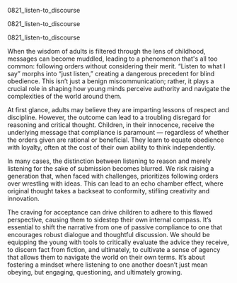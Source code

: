 
0821_listen-to_discourse


0821_listen-to_discourse


0821_listen-to_discourse

When the wisdom of adults is filtered through the lens of childhood, messages can become muddled, leading to a phenomenon that's all too common: following orders without considering their merit. “Listen to what I say” morphs into “just listen,” creating a dangerous precedent for blind obedience. This isn’t just a benign miscommunication; rather, it plays a crucial role in shaping how young minds perceive authority and navigate the complexities of the world around them.

At first glance, adults may believe they are imparting lessons of respect and discipline. However, the outcome can lead to a troubling disregard for reasoning and critical thought. Children, in their innocence, receive the underlying message that compliance is paramount — regardless of whether the orders given are rational or beneficial. They learn to equate obedience with loyalty, often at the cost of their own ability to think independently. 

In many cases, the distinction between listening to reason and merely listening for the sake of submission becomes blurred. We risk raising a generation that, when faced with challenges, prioritizes following orders over wrestling with ideas. This can lead to an echo chamber effect, where original thought takes a backseat to conformity, stifling creativity and innovation.

The craving for acceptance can drive children to adhere to this flawed perspective, causing them to sidestep their own internal compass. It’s essential to shift the narrative from one of passive compliance to one that encourages robust dialogue and thoughtful discussion. We should be equipping the young with tools to critically evaluate the advice they receive, to discern fact from fiction, and ultimately, to cultivate a sense of agency that allows them to navigate the world on their own terms. It’s about fostering a mindset where listening to one another doesn’t just mean obeying, but engaging, questioning, and ultimately growing.